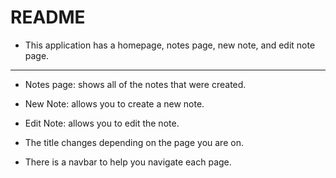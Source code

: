 # README
- This application has a homepage, notes page, new note, and edit note page.

---

* Notes page: shows all of the notes that were created.

* New Note: allows you to create a new note.

* Edit Note: allows you to edit the note.

* The title changes depending on the page you are on.

* There is a navbar to help you navigate each page.




